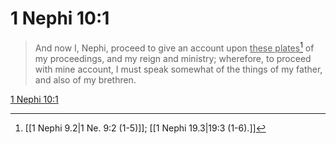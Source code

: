 # 1 Nephi 10:1

> And now I, Nephi, proceed to give an account upon <u>these plates</u>[^a] of my proceedings, and my reign and ministry; wherefore, to proceed with mine account, I must speak somewhat of the things of my father, and also of my brethren.

[1 Nephi 10:1](https://www.churchofjesuschrist.org/study/scriptures/bofm/1-ne/10?lang=eng&id=p1#p1)


[^a]: [[1 Nephi 9.2|1 Ne. 9:2 (1-5)]]; [[1 Nephi 19.3|19:3 (1-6).]]
